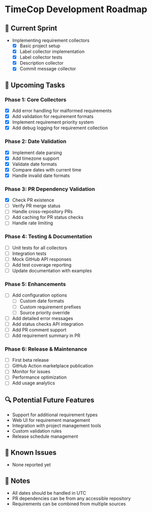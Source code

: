 # TimeCop Development Roadmap

## 🔄 Current Sprint
- Implementing requirement collectors
  - [x] Basic project setup
  - [x] Label collector implementation
  - [x] Label collector tests
  - [x] Description collector
  - [x] Commit message collector

## 🎯 Upcoming Tasks

### Phase 1: Core Collectors
- [x] Add error handling for malformed requirements
- [x] Add validation for requirement formats
- [x] Implement requirement priority system
- [x] Add debug logging for requirement collection

### Phase 2: Date Validation
- [x] Implement date parsing
- [x] Add timezone support
- [x] Validate date formats
- [x] Compare dates with current time
- [x] Handle invalid date formats

### Phase 3: PR Dependency Validation
- [x] Check PR existence
- [ ] Verify PR merge status
- [ ] Handle cross-repository PRs
- [ ] Add caching for PR status checks
- [ ] Handle rate limiting

### Phase 4: Testing & Documentation
- [ ] Unit tests for all collectors
- [ ] Integration tests
- [ ] Mock GitHub API responses
- [ ] Add test coverage reporting
- [ ] Update documentation with examples

### Phase 5: Enhancements
- [ ] Add configuration options
  - [ ] Custom date formats
  - [ ] Custom requirement prefixes
  - [ ] Source priority override
- [ ] Add detailed error messages
- [ ] Add status checks API integration
- [ ] Add PR comment support
- [ ] Add requirement summary in PR

### Phase 6: Release & Maintenance
- [ ] First beta release
- [ ] GitHub Action marketplace publication
- [ ] Monitor for issues
- [ ] Performance optimization
- [ ] Add usage analytics

## 🔍 Potential Future Features
- Support for additional requirement types
- Web UI for requirement management
- Integration with project management tools
- Custom validation rules
- Release schedule management

## 🐛 Known Issues
- None reported yet

## 📝 Notes
- All dates should be handled in UTC
- PR dependencies can be from any accessible repository
- Requirements can be combined from multiple sources 